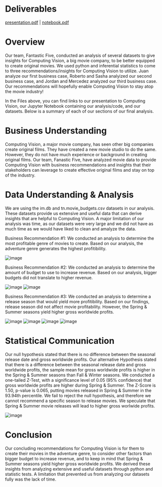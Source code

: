 # Deliverables
[presentation.pdf](https://github.com/raguilarsoriano/CapstonePod5/files/10886040/presentation.pdf) | 
[notebook.pdf](https://github.com/raguilarsoriano/CapstonePod5/files/10886789/notebook.pdf)

# Overview
Our team, Fantastic Five, conducted an analysis of several datasets to give insights for Computing Vision, a big movie company, to be better equipped to create original movies. We used python and inferential statistics to come to three recommendations/insights for Computing Vision to utilize. Juan analyze our first business case, Roberto and Sasha analyized our second business case, and Jordan and Mercedez analyzed our third business case. Our recommendations will hopefully enable Computing Vision to stay atop the movie industry!

In the Files above, you can find links to our presentation to Computing Vision, our Jupyter Notebook containing our analysis/code, and our datasets. Below is a summary of each of our sections of our final analysis.

# Business Understanding
Computing Vision, a major movie company, has seen other big companies create original films. They have created a new movie studio to do the same. However, they do not have much experience or background in creating original films. Our team, Fanastic Five, have analyzed movie data to provide Computing Vision with business recommendations and insights that their stakeholders can leverage to create effective original films and stay on top of the industry.

# Data Understanding & Analysis
We are using the im.db and tn.movie_budgets.csv datasets in our analysis. These datasets provide us extensive and useful data that can derive insights that are helpful to Computing Vision. A major limitation of our analysis was time, as our datasets were very large and we did not have as much time as we would have liked to clean and amalyze the data.

Business Recommendation #1:
We conducted an analysis to determine the most profitable genre of movies to create. Based on our analysis, the adventure genre generates the highest profitibility.

![image](https://user-images.githubusercontent.com/125094602/222841706-02b4b454-008c-4c7c-9e5e-977724a049cd.png)

Business Recommendation #2:
We conducted an analysis to determine the amount of budget to use to increase revenue. Based on our analysis, bigger budgets did not translate to higher revenue.

![image](https://user-images.githubusercontent.com/125094602/222847191-b1575a20-a537-4689-9a09-bf6b0690bb06.png)
![image](https://user-images.githubusercontent.com/125094602/222847223-16cc666d-4faf-4aec-916d-f78591dafb07.png)

Business Recommendation #3:
We conducted an analysis to determine a release season that would yield more profitibility. Based on our findings, release season did not affect movie profitability. However, the Spring & Summer seasons yield higher gross worldwide profits.

![image](https://user-images.githubusercontent.com/125094602/222847638-da743bc4-45c6-42f5-9f75-2c2ddebe9120.png)
![image](https://user-images.githubusercontent.com/125094602/222847662-24f36345-6d7d-4c0a-9c5f-e31f8a7e8adc.png)
![image](https://user-images.githubusercontent.com/125094602/222847691-095bbbc2-3f3f-471f-aeba-c2e17219dc1b.png)
![image](https://user-images.githubusercontent.com/125094602/222847726-8c266f98-12b9-48ab-90a0-bc3e3471d74f.png)

# Statistical Communication
Our null hypothesis stated that there is no difference between the seasonal release date and gross worldwide profits.
Our alternative Hypothesis stated that there is a difference between the seasonal release date and gross worldwide profits, the sample mean for gross worldwide profits is higher in the Spring & Summer seasons than Fall & Winter seasons.
We conducted a one-tailed Z-Test, with a significance level of 0.05 (95% confidence) that gross worldwide profits are higher during Spring & Summer. The Z-Score is 1.50, p-value is 0.065, putting movies released in Spring & Summer in the 93.94th percentile.
We fail to reject the null hypothesis, and therefore we cannot recommend a specific season to release movies. We speculate that Spring & Summer movie releases will lead to higher gross worlwide profits.

![image](https://user-images.githubusercontent.com/125094602/222848046-5a86ccd5-63eb-4e20-927f-212e3a4ce38d.png)

# Conclusion
Our concluding recommendations for Computing Vision is for them to create their movies in the adventure genre, to consider other factors than bigger budget to increase revenue, and to keep in mind that Spring & Summer seasons yield higher gross worldwide profits. We derived these insights from analyzing extensive and useful datasets through python and statistic tests. A limitation that prevented us from analyzing our datasets fully was the lack of time.
